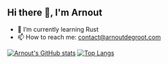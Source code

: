 ## Hi there 👋, I'm Arnout
- 🌱 I’m currently learning Rust
- 📫 How to reach me: [contact@arnoutdegroot.com](mailto:contact@arnoutdegroot.com)

[![Arnout's GitHub stats](https://github-readme-stats.vercel.app/api?username=0xarnout)](https://github.com/anuraghazra/github-readme-stats)
[![Top Langs](https://github-readme-stats.vercel.app/api/top-langs/?username=0xarnout&layout=pie)](https://github.com/anuraghazra/github-readme-stats)

<!--
**0xarnout/0xarnout** is a ✨ _special_ ✨ repository because its `README.md` (this file) appears on your GitHub profile.

Here are some ideas to get you started:

- 🔭 I’m currently working on ...
- 🌱 I’m currently learning ...
- 👯 I’m looking to collaborate on ...
- 🤔 I’m looking for help with ...
- 💬 Ask me about ...
- 📫 How to reach me: ...
- 😄 Pronouns: ...
- ⚡ Fun fact: ...
-->
